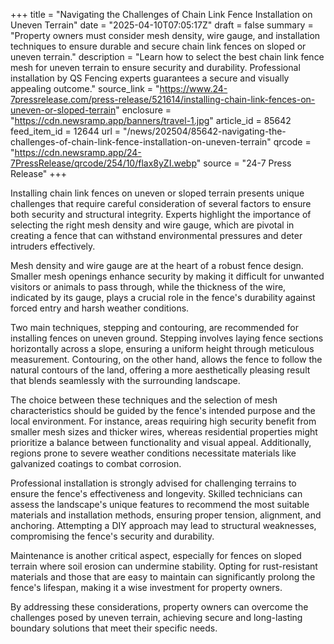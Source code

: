 +++
title = "Navigating the Challenges of Chain Link Fence Installation on Uneven Terrain"
date = "2025-04-10T07:05:17Z"
draft = false
summary = "Property owners must consider mesh density, wire gauge, and installation techniques to ensure durable and secure chain link fences on sloped or uneven terrain."
description = "Learn how to select the best chain link fence mesh for uneven terrain to ensure security and durability. Professional installation by QS Fencing experts guarantees a secure and visually appealing outcome."
source_link = "https://www.24-7pressrelease.com/press-release/521614/installing-chain-link-fences-on-uneven-or-sloped-terrain"
enclosure = "https://cdn.newsramp.app/banners/travel-1.jpg"
article_id = 85642
feed_item_id = 12644
url = "/news/202504/85642-navigating-the-challenges-of-chain-link-fence-installation-on-uneven-terrain"
qrcode = "https://cdn.newsramp.app/24-7PressRelease/qrcode/254/10/flax8yZI.webp"
source = "24-7 Press Release"
+++

<p>Installing chain link fences on uneven or sloped terrain presents unique challenges that require careful consideration of several factors to ensure both security and structural integrity. Experts highlight the importance of selecting the right mesh density and wire gauge, which are pivotal in creating a fence that can withstand environmental pressures and deter intruders effectively.</p><p>Mesh density and wire gauge are at the heart of a robust fence design. Smaller mesh openings enhance security by making it difficult for unwanted visitors or animals to pass through, while the thickness of the wire, indicated by its gauge, plays a crucial role in the fence's durability against forced entry and harsh weather conditions.</p><p>Two main techniques, stepping and contouring, are recommended for installing fences on uneven ground. Stepping involves laying fence sections horizontally across a slope, ensuring a uniform height through meticulous measurement. Contouring, on the other hand, allows the fence to follow the natural contours of the land, offering a more aesthetically pleasing result that blends seamlessly with the surrounding landscape.</p><p>The choice between these techniques and the selection of mesh characteristics should be guided by the fence's intended purpose and the local environment. For instance, areas requiring high security benefit from smaller mesh sizes and thicker wires, whereas residential properties might prioritize a balance between functionality and visual appeal. Additionally, regions prone to severe weather conditions necessitate materials like galvanized coatings to combat corrosion.</p><p>Professional installation is strongly advised for challenging terrains to ensure the fence's effectiveness and longevity. Skilled technicians can assess the landscape's unique features to recommend the most suitable materials and installation methods, ensuring proper tension, alignment, and anchoring. Attempting a DIY approach may lead to structural weaknesses, compromising the fence's security and durability.</p><p>Maintenance is another critical aspect, especially for fences on sloped terrain where soil erosion can undermine stability. Opting for rust-resistant materials and those that are easy to maintain can significantly prolong the fence's lifespan, making it a wise investment for property owners.</p><p>By addressing these considerations, property owners can overcome the challenges posed by uneven terrain, achieving secure and long-lasting boundary solutions that meet their specific needs.</p>